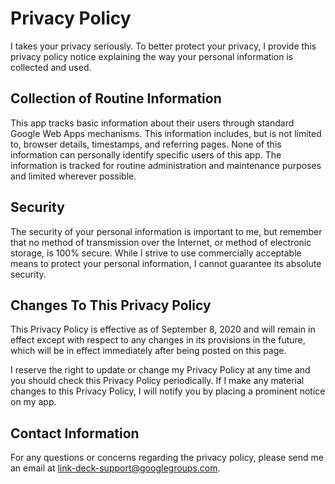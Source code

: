 # Privacy Policy

I takes your privacy seriously. To better protect your privacy, I provide this privacy policy notice explaining the way your personal information is collected and used.


## Collection of Routine Information

This app tracks basic information about their users through standard Google Web Apps mechanisms. This information includes, but is not limited to, browser details, timestamps, and referring pages. None of this information can personally identify specific users of this app. The information is tracked for routine administration and maintenance purposes and limited wherever possible.


## Security

The security of your personal information is important to me, but remember that no method of transmission over the Internet, or method of electronic storage, is 100% secure. While I strive to use commercially acceptable means to protect your personal information, I cannot guarantee its absolute security.


## Changes To This Privacy Policy

This Privacy Policy is effective as of September 8, 2020 and will remain in effect except with respect to any changes in its provisions in the future, which will be in effect immediately after being posted on this page.

I reserve the right to update or change my Privacy Policy at any time and you should check this Privacy Policy periodically. If I make any material changes to this Privacy Policy, I will notify you by placing a prominent notice on my app.


## Contact Information

For any questions or concerns regarding the privacy policy, please send me an email at link-deck-support@googlegroups.com.
